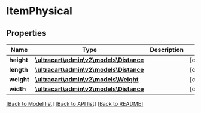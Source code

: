 # ItemPhysical

## Properties
Name | Type | Description | Notes
------------ | ------------- | ------------- | -------------
**height** | [**\\ultracart\admin\v2\models\Distance**](Distance.md) |  | [optional] 
**length** | [**\\ultracart\admin\v2\models\Distance**](Distance.md) |  | [optional] 
**weight** | [**\\ultracart\admin\v2\models\Weight**](Weight.md) |  | [optional] 
**width** | [**\\ultracart\admin\v2\models\Distance**](Distance.md) |  | [optional] 

[[Back to Model list]](../README.md#documentation-for-models) [[Back to API list]](../README.md#documentation-for-api-endpoints) [[Back to README]](../README.md)


